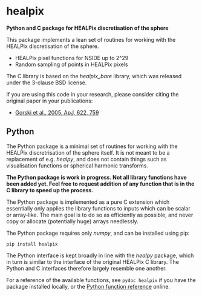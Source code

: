 healpix
=======

**Python and C package for HEALPix discretisation of the sphere**

This package implements a lean set of routines for working with the HEALPix
discretisation of the sphere.

* HEALPix pixel functions for NSIDE up to 2^29
* Random sampling of points in HEALPix pixels

The C library is based on the *healpix_bare* library, which was released under
the 3-clause BSD license.

If you are using this code in your research, please consider citing the
original paper in your publications:

* [Gorski et al., 2005, ApJ, 622, 759][Gorski+2005]

[Gorski+2005]: http://adsabs.harvard.edu/abs/2005ApJ...622..759G


Python
------

The Python package is a minimal set of routines for working with the HEALPix
discretrisation of the sphere itself.  It is not meant to be a replacement of
e.g. *healpy*, and does not contain things such as visualisation functions or
spherical harmonic transforms.

**The Python package is work in progress.  Not all library functions have been
added yet.  Feel free to request addition of any function that is in the C
library to speed up the process.**

The Python package is implemented as a pure C extension which essentially only
applies the library functions to inputs which can be scalar or array-like.  The
main goal is to do so as efficiently as possible, and never copy or allocate
(potentially huge) arrays needlessly.

The Python package requires only *numpy*, and can be installed using pip:

    pip install healpix

The Python interface is kept broadly in line with the *healpy* package, which
in turn is similar to the interface of the original HEALPix C library.  The
Python and C interfaces therefore largely resemble one another.

For a reference of the available functions, see `pydoc healpix` if you have
the package installed locally, or the [Python function reference][py-ref]
online.

[py-ref]: https://github.com/ntessore/healpix/raw/main/python-reference.txt
